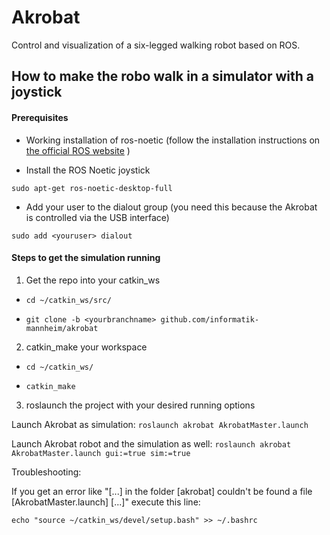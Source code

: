 # Akrobat

Control and visualization of a six-legged walking robot
based on ROS.

## How to make the robo walk in a simulator with a joystick

#### Prerequisites

- Working installation of ros-noetic (follow the installation instructions on [the official ROS website](http://wiki.ros.org/noetic/Installation/Ubuntu) )

- Install the ROS Noetic joystick 

```sudo apt-get ros-noetic-desktop-full```

- Add your user to the dialout group (you need this because the Akrobat is controlled via the USB interface)

```sudo add <youruser> dialout``` 
 

#### Steps to get the simulation running

1. Get the repo into your catkin_ws

- ```cd ~/catkin_ws/src/```

- ```git clone -b <yourbranchname> github.com/informatik-mannheim/akrobat```

2. catkin_make your workspace

- ```cd ~/catkin_ws/```

- ```catkin_make```

3. roslaunch the project with your desired running options

Launch Akrobat as simulation:
```roslaunch akrobat AkrobatMaster.launch```

Launch Akrobat robot and the simulation as well:
```roslaunch akrobat AkrobatMaster.launch gui:=true sim:=true```

Troubleshooting:

If you get an error like "[...] in the folder [akrobat] couldn't be found a file [AkrobatMaster.launch] [...]" execute this line:

```echo "source ~/catkin_ws/devel/setup.bash" >> ~/.bashrc```

